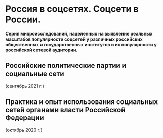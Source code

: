 # Россия в соцсетях. Соцсети в России.
**Серия микроисследований, нацеленных на выявление реальных масштабов популярности соцсетей у различных российских общественных и государственных институтов и их популярности у российской сетевой аудитории.**

## Российские политические партии и социальные сети
(сентябрь 2021 г.)

## Практика и опыт использования социальных сетей органами власти Российской Федерации
(октябрь 2020 г.)
